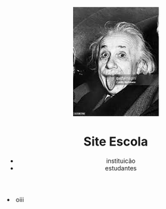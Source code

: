 <head>
    <meta charset="UTF-8">
    <meta name="viewport" content="width=device-width, initial-scale=1.0">
    <title>Aula-Programaçao</title>
    <link rel="stylesheet" href="style.css">
</head>

<body>
    <header class="cabecalho">
        <img class="cabecalho-imagem" src="download 1.png" alt="teste">
        <h1 class="cabecalho-titulo">Site Escola</h1>
        <ul class="cabecalho-lista">
            <li class="cabecalho-item">instituicão</li>
            <li class="cabecalho-item">estudantes</li>
        </ul>
    </header>
</body>
    <footer class="rodepe">
        <li> oiii </li>
    </footer>


</html>
